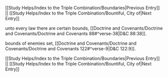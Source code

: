 [[Study Helps/Index to the Triple Combination/Boundaries|Previous Entry]]  ||  [[Study Helps/Index to the Triple Combination/Bountiful, City of|Next Entry]]

 unto every law there are certain bounds, [[Doctrine and Covenants/Doctrine and Covenants/Doctrine and Covenants 88#^verse-38|D&C 88:38]].

 bounds of enemies set, [[Doctrine and Covenants/Doctrine and Covenants/Doctrine and Covenants 122#^verse-9|D&C 122:9]].

[[Study Helps/Index to the Triple Combination/Boundaries|Previous Entry]]  ||  [[Study Helps/Index to the Triple Combination/Bountiful, City of|Next Entry]]